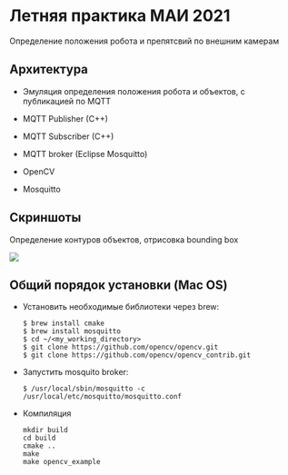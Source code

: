 # Летняя практика МАИ 2021

Определение положения робота и препятсвий по внешним камерам

## Архитектура

- Эмуляция определения положения робота и объектов, с публикацией по MQTT

- MQTT Publisher (C++)

- MQTT Subscriber (C++)

- MQTT broker (Eclipse Mosquitto)

- OpenCV

- Mosquitto

  
## Скриншоты

Определение контуров объектов, отрисовка bounding box 

![](screens/screen1.png)


## Общий порядок установки (Mac OS)

- Установить необходимые библиотеки через brew:
  ```
  $ brew install cmake 
  $ brew install mosquitto
  $ cd ~/<my_working_directory>
  $ git clone https://github.com/opencv/opencv.git
  $ git clone https://github.com/opencv/opencv_contrib.git
  ```
- Запустить mosquito broker:
  ```
  $ /usr/local/sbin/mosquitto -c /usr/local/etc/mosquitto/mosquitto.conf
  ```
- Компиляция
  ```
  mkdir build
  cd build
  cmake ..
  make
  make opencv_example
  ```
